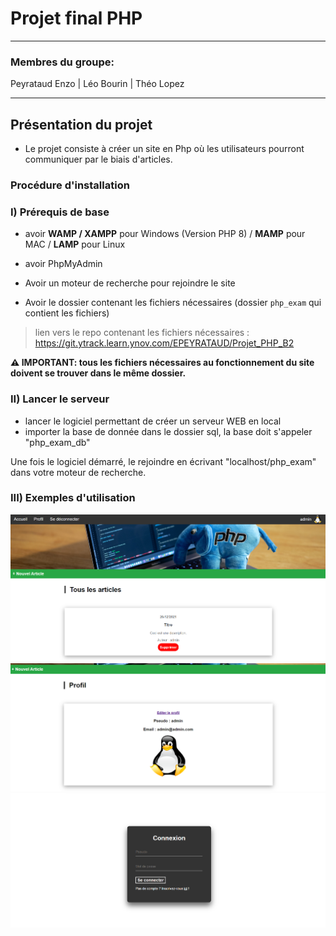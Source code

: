 # **Projet final PHP**

---

### Membres du groupe:

Peyrataud Enzo | Léo Bourin | Théo Lopez

  

---

  

## Présentation du projet

  

- Le projet consiste à créer un site en Php où les utilisateurs pourront communiquer par le biais d'articles.

  

### Procédure d'installation

  

### I) Prérequis de base

- avoir  **WAMP / XAMPP** pour Windows (Version PHP 8) / **MAMP** pour MAC / **LAMP** pour Linux 

- avoir PhpMyAdmin

- Avoir un moteur de recherche pour rejoindre le site

- Avoir le dossier contenant les fichiers nécessaires (dossier `php_exam` qui contient les fichiers)

> lien vers le repo contenant les fichiers nécessaires : https://git.ytrack.learn.ynov.com/EPEYRATAUD/Projet_PHP_B2


**:warning: IMPORTANT: tous les fichiers nécessaires au fonctionnement du site doivent se trouver dans le même dossier.**


### II) Lancer le serveur

-  lancer le logiciel permettant de créer un serveur WEB en local
-  importer la base de donnée dans le dossier sql, la base doit s'appeler "php_exam_db"
  
Une fois le logiciel démarré, le rejoindre en écrivant "localhost/php_exam" dans votre moteur de recherche.



### III) Exemples d'utilisation

![](./img/picture/home.PNG)
![](./img/picture/profil.PNG)
![](./img/picture/login.PNG)